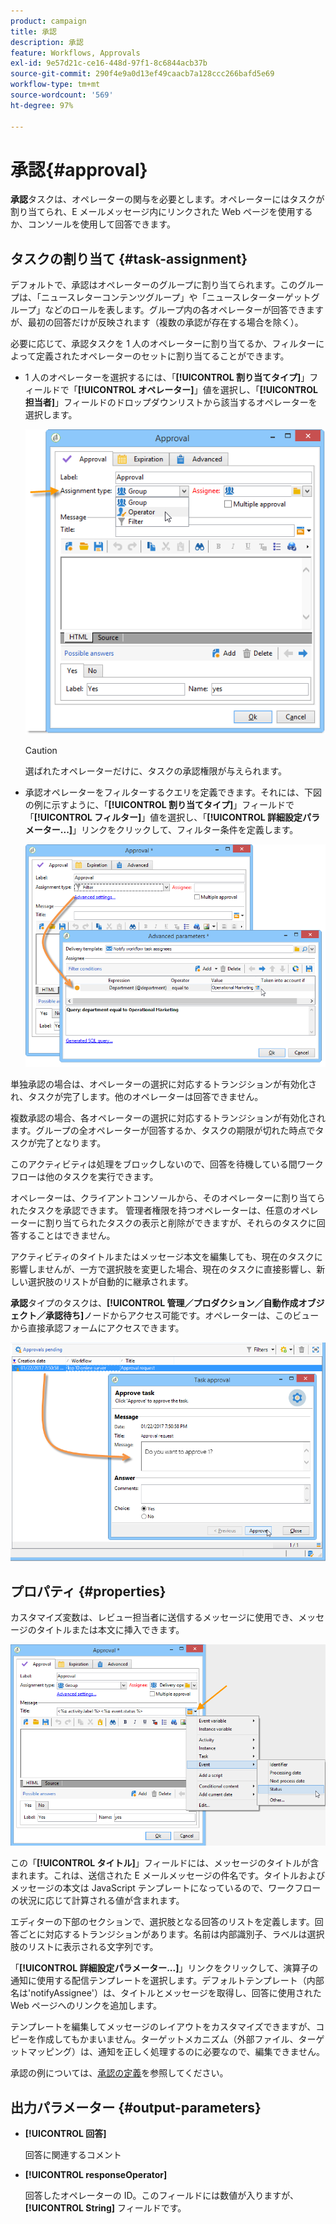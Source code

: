 ```yaml
---
product: campaign
title: 承認
description: 承認
feature: Workflows, Approvals
exl-id: 9e57d21c-ce16-448d-97f1-8c6844acb37b
source-git-commit: 290f4e9a0d13ef49caacb7a128ccc266bafd5e69
workflow-type: tm+mt
source-wordcount: '569'
ht-degree: 97%

---
```


# 承認{#approval}



**承認**&#x200B;タスクは、オペレーターの関与を必要とします。オペレーターにはタスクが割り当てられ、E メールメッセージ内にリンクされた Web ページを使用するか、コンソールを使用して回答できます。

## タスクの割り当て {#task-assignment}

デフォルトで、承認はオペレーターのグループに割り当てられます。このグループは、「ニュースレターコンテンツグループ」や「ニュースレターターゲットグループ」などのロールを表します。グループ内の各オペレーターが回答できますが、最初の回答だけが反映されます（複数の承認が存在する場合を除く）。

必要に応じて、承認タスクを 1 人のオペレーターに割り当てるか、フィルターによって定義されたオペレーターのセットに割り当てることができます。

* 1 人のオペレーターを選択するには、「**[!UICONTROL 割り当てタイプ]**」フィールドで「**[!UICONTROL オペレーター]**」値を選択し、「**[!UICONTROL 担当者]**」フィールドのドロップダウンリストから該当するオペレーターを選択します。

   ![](assets/s_advuser_validation_box_assign.png)

   >[!CAUTION]
   >
   >選ばれたオペレーターだけに、タスクの承認権限が与えられます。

* 承認オペレーターをフィルターするクエリを定義できます。それには、下図の例に示すように、「**[!UICONTROL 割り当てタイプ]**」フィールドで「**[!UICONTROL フィルター]**」値を選択し、「**[!UICONTROL 詳細設定パラメーター...]**」リンクをクリックして、フィルター条件を定義します。

   ![](assets/s_advuser_validation_box_filter.png)

単独承認の場合は、オペレーターの選択に対応するトランジションが有効化され、タスクが完了します。他のオペレーターは回答できません。

複数承認の場合、各オペレーターの選択に対応するトランジションが有効化されます。グループの全オペレーターが回答するか、タスクの期限が切れた時点でタスクが完了となります。

このアクティビティは処理をブロックしないので、回答を待機している間ワークフローは他のタスクを実行できます。

オペレーターは、クライアントコンソールから、そのオペレーターに割り当てられたタスクを承認できます。 管理者権限を持つオペレーターは、任意のオペレーターに割り当てられたタスクの表示と削除ができますが、それらのタスクに回答することはできません。

アクティビティのタイトルまたはメッセージ本文を編集しても、現在のタスクに影響しませんが、一方で選択肢を変更した場合、現在のタスクに直接影響し、新しい選択肢のリストが自動的に継承されます。

**承認**&#x200B;タイプのタスクは、**[!UICONTROL 管理／プロダクション／自動作成オブジェクト／承認待ち]**&#x200B;ノードからアクセス可能です。オペレーターは、このビューから直接承認フォームにアクセスできます。

![](assets/s_advuser_validation_from_console.png)

## プロパティ {#properties}

カスタマイズ変数は、レビュー担当者に送信するメッセージに使用でき、メッセージのタイトルまたは本文に挿入できます。

![](assets/edit_validation.png)

この「**[!UICONTROL タイトル]**」フィールドには、メッセージのタイトルが含まれます。これは、送信された E メールメッセージの件名です。タイトルおよびメッセージの本文は JavaScript テンプレートになっているので、ワークフローの状況に応じて計算される値が含まれます。

エディターの下部のセクションで、選択肢となる回答のリストを定義します。回答ごとに対応するトランジションがあります。名前は内部識別子、ラベルは選択肢のリストに表示される文字列です。

「**[!UICONTROL 詳細設定パラメーター...]**」リンクをクリックして、演算子の通知に使用する配信テンプレートを選択します。デフォルトテンプレート（内部名は&#39;notifyAssignee&#39;）は、タイトルとメッセージを取得し、回答に使用された Web ページへのリンクを追加します。

テンプレートを編集してメッセージのレイアウトをカスタマイズできますが、コピーを作成してもかまいません。ターゲットメカニズム（外部ファイル、ターゲットマッピング）は、通知を正しく処理するのに必要なので、編集できません。

承認の例については、[承認の定義](define-approvals.md)を参照してください。

## 出力パラメーター {#output-parameters}

* **[!UICONTROL 回答]**

   回答に関連するコメント

* **[!UICONTROL responseOperator]**

   回答したオペレーターの ID。このフィールドには数値が入りますが、**[!UICONTROL String]** フィールドです。

